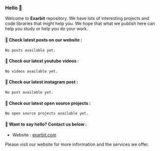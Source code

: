 ### Hello 👋

Welcome to **Exarbit** repository. We have lots of interesting projects and code libraries that might help you. We hope that what we publish here can help you study or help you do your work.

#### 📢 Check latest posts on our website :
    No posts available yet.

#### 📢 Check our latest youtube videos :
    No videos available yet.

#### 📢 Check our latest instagram post :
    No post available yet.

#### 📢 Check our latest open source projects :
    No open source projects available yet.

#### 📢 Want to say hello? Contact us below :
- Website : [exarbit.com](https://exarbit.com)

Please visit our website for more information and the services we offer.
